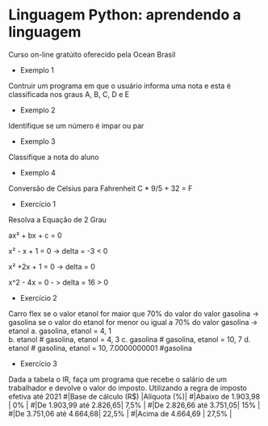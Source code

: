 # Linguagem Python: aprendendo a linguagem  #

Curso on-line gratúito oferecido pela Ocean Brasil

- Exemplo 1

Contruir um programa em que o usuário informa uma nota e esta é classificada nos graus A, B, C, D e E

- Exemplo 2

Identifique se um número é impar ou par

- Exemplo 3

Classifique a nota do aluno

- Exemplo 4

Conversão de Celsius para Fahrenheit 
C * 9/5  + 32 = F

- Exercício 1

Resolva a Equação de 2 Grau

ax² + bx + c = 0

x² - x + 1 = 0 -> delta = -3 < 0

x² +2x + 1 = 0 -> delta = 0

x^2 - 4x = 0 - > delta = 16 > 0

- Exercício 2

Carro flex
se o valor etanol for maior que 70% do valor do valor gasolina -> gasolina
se o valor do etanol for menor ou igual a 70% do valor gasolina -> etanol
a. gasolina, etanol = 4, 1  
b. etanol # gasolina, etanol = 4, 3 
c. gasolina # gasolina, etanol = 10, 7 
d. etanol # gasolina, etanol = 10, 7.0000000001 
#gasolina

- Exercício 3

Dada a tabela o IR, faça um programa que recebe o salário de um trabalhador e devolve o valor do imposto. Utilizando a regra de imposto efetiva até 2021
#|Base de cálculo (R$) |Alíquota (%)|
#|Abaixo de 1.903,98 | 0% |
#|De 1.903,99 até 2.826,65| 7,5% |
#|De 2.826,66 até 3.751,05| 15% |
#|De 3.751,06 até 4.664,68| 22,5% |
#|Acima de 4.664,69 | 27,5% |







